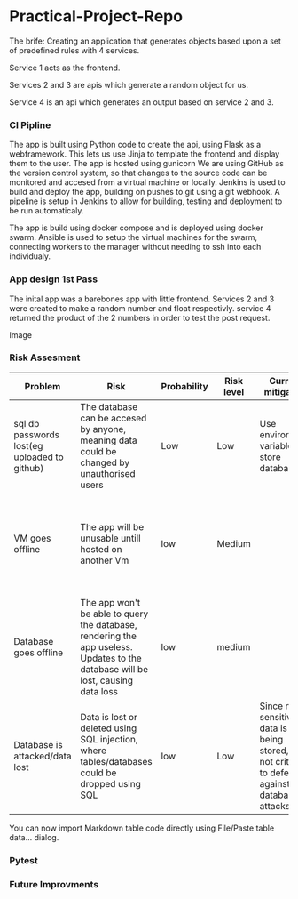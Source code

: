 # Practical-Project-Repo

The brife: Creating an application that generates objects based upon a set of predefined rules with 4 services.

Service 1 acts as the frontend.

Services 2 and 3 are apis which generate a random object for us.

Service 4 is an api which generates an output based on service 2 and 3.

### CI Pipline

The app is built using Python code to create the api, using Flask as a webframework. This lets us use Jinja to template the frontend and display them to the user. The app is hosted using gunicorn 
We are using GitHub as the version control system, so that changes to the source code can be monitored and accesed from a virtual machine or locally.
Jenkins is used to build and deploy the app, building on pushes to git using a git webhook. 
A pipeline is setup in Jenkins to allow for building, testing and deployment to be run automaticaly.

The app is build using docker compose and is deployed using docker swarm. Ansible is used to setup the virtual machines for the swarm, connecting workers to the manager without needing to ssh into each individualy.

### App design 1st Pass

The inital app was a barebones app with little frontend. Services 2 and 3 were created to make a random number and float respectivly. service 4 returned the product of the 2 numbers in order to test the post request. 

Image

### Risk Assesment

| Problem                                      | Risk                                                                                                                            | Probability | Risk level | Current mitigation                                                                             | Proposed mitigation                                                |
|----------------------------------------------|---------------------------------------------------------------------------------------------------------------------------------|-------------|------------|------------------------------------------------------------------------------------------------|--------------------------------------------------------------------|
| sql db passwords lost(eg uploaded to github) | The database can be accesed by anyone, meaning data could be changed by unauthorised users                                      | Low         | Low        | Use environment variables to store database uri                                                |                                                                    |
| VM goes offline                              | The app will be unusable untill hosted on another Vm                                                                            | low         | Medium     |                                                                                                | Have a backup vm spin up and host the app if the main vm goes down |
| Database goes offline                        | The app won't be able to query the database, rendering the app useless. Updates to the database will be lost, causing data loss | low         | medium     |                                                                                                | Create a backup SQL server                                         |
| Database is attacked/data lost               | Data is lost or deleted using SQL injection, where tables/databases could be dropped using SQL                                  | low         | Low        | Since no sensitive data is being stored, it is not critical to defend against database attacks | Make sure data is regularly backed up to a backup SQL server       |
You can now import Markdown table code directly using File/Paste table data... dialog.

### Pytest


### Future Improvments
